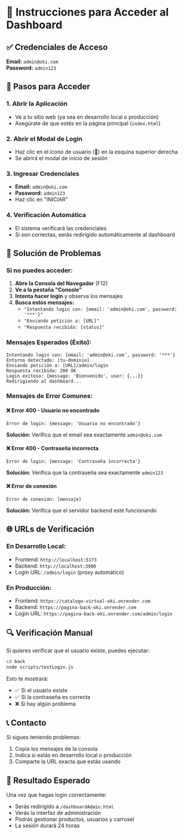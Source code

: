# 🔐 Instrucciones para Acceder al Dashboard

## ✅ Credenciales de Acceso

**Email:** `admin@oki.com`  
**Password:** `admin123`

## 🚀 Pasos para Acceder

### 1. **Abrir la Aplicación**
- Ve a tu sitio web (ya sea en desarrollo local o producción)
- Asegúrate de que estés en la página principal (`index.html`)

### 2. **Abrir el Modal de Login**
- Haz clic en el ícono de usuario (👤) en la esquina superior derecha
- Se abrirá el modal de inicio de sesión

### 3. **Ingresar Credenciales**
- **Email:** `admin@oki.com`
- **Password:** `admin123`
- Haz clic en "INICIAR"

### 4. **Verificación Automática**
- El sistema verificará las credenciales
- Si son correctas, serás redirigido automáticamente al dashboard

## 🔧 Solución de Problemas

### Si no puedes acceder:

1. **Abre la Consola del Navegador** (F12)
2. **Ve a la pestaña "Console"**
3. **Intenta hacer login** y observa los mensajes
4. **Busca estos mensajes:**
   - `"Intentando login con: {email: 'admin@oki.com', password: '***'}"`
   - `"Enviando petición a: [URL]"`
   - `"Respuesta recibida: [status]"`

### Mensajes Esperados (Éxito):
```
Intentando login con: {email: 'admin@oki.com', password: '***'}
Entorno detectado: [tu-dominio]
Enviando petición a: [URL]/admin/login
Respuesta recibida: 200 OK
Login exitoso: {message: 'Bienvenido', user: {...}}
Redirigiendo al dashboard...
```

### Mensajes de Error Comunes:

#### ❌ **Error 400 - Usuario no encontrado**
```
Error de login: {message: 'Usuario no encontrado'}
```
**Solución:** Verifica que el email sea exactamente `admin@oki.com`

#### ❌ **Error 400 - Contraseña incorrecta**
```
Error de login: {message: 'Contraseña incorrecta'}
```
**Solución:** Verifica que la contraseña sea exactamente `admin123`

#### ❌ **Error de conexión**
```
Error de conexión: [mensaje]
```
**Solución:** Verifica que el servidor backend esté funcionando

## 🌐 URLs de Verificación

### En Desarrollo Local:
- Frontend: `http://localhost:5173`
- Backend: `http://localhost:3900`
- Login URL: `/admin/login` (proxy automático)

### En Producción:
- Frontend: `https://catalogo-virtual-oki.onrender.com`
- Backend: `https://pagina-back-oki.onrender.com`
- Login URL: `https://pagina-back-oki.onrender.com/admin/login`

## 🔍 Verificación Manual

Si quieres verificar que el usuario existe, puedes ejecutar:

```bash
cd back
node scripts/testLogin.js
```

Esto te mostrará:
- ✅ Si el usuario existe
- ✅ Si la contraseña es correcta
- ❌ Si hay algún problema

## 📞 Contacto

Si sigues teniendo problemas:
1. Copia los mensajes de la consola
2. Indica si estás en desarrollo local o producción
3. Comparte la URL exacta que estás usando

## 🎯 Resultado Esperado

Una vez que hagas login correctamente:
- Serás redirigido a `/dashboardAdmin.html`
- Verás la interfaz de administración
- Podrás gestionar productos, usuarios y carrusel
- La sesión durará 24 horas